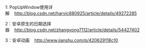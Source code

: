 1: PopUpWindow使用详解&nbsp;&nbsp;&nbsp;&nbsp;http://blog.csdn.net/harvic880925/article/details/49272285 

2：安卓原生的日期选择器&nbsp;&nbsp;&nbsp;&nbsp;http://blog.csdn.net/zhangyong7112/article/details/54427402

3：安卓动画&nbsp;&nbsp;&nbsp;&nbsp;http://www.jianshu.com/p/420629118c10
